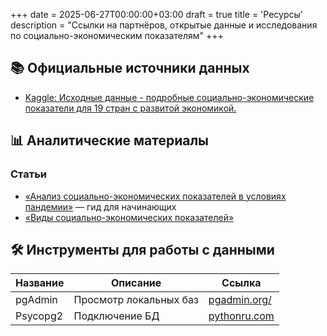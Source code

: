 +++
date = 2025-06-27T00:00:00+03:00
draft = true
title = 'Ресурсы'
description = "Ссылки на партнёров, открытые данные и исследования по социально-экономическим показателям"
+++

## 📚 Официальные источники данных

- [Kaggle: Исходные данные - подробные социально-экономические показатели для 19 стран с развитой экономикой.](https://www.kaggle.com/datasets/parsabahramsari/wdi-education-health-and-employment-2011-2021)
## 📊 Аналитические материалы

### Статьи
- [«Анализ социально-экономических показателей в условиях пандемии»](https://cyberleninka.ru/article/n/analiz-sotsialno-ekonomicheskih-pokazateley-v-usloviyah-pandemii/viewer) — гид для начинающих
- [«Виды социально-экономических показателей»](https://spravochnick.ru/ekonomika/ekonomicheskie_pokazateli/vidy_socialno-ekonomicheskih_pokazateley/)

## 🛠 Инструменты для работы с данными

| Название | Описание | Ссылка |
|----------|----------|--------|
| pgAdmin | Просмотр локальных баз | [pgadmin.org/](https://www.pgadmin.org/) |
| Psycopg2 | Подключение БД | [pythonru.com](https://pythonru.com/biblioteki/vvedenie-v-postgresql-s-python-psycopg2) |
